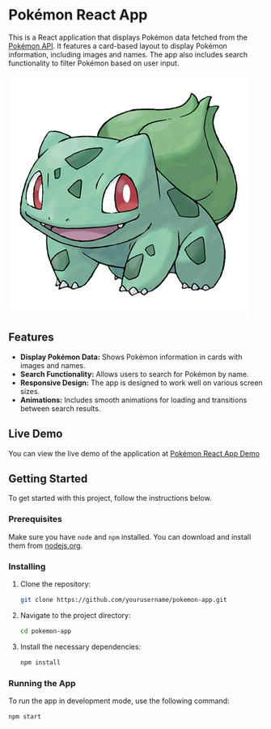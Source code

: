# Pokémon React App

This is a React application that displays Pokémon data fetched from the [Pokémon API](https://pokeapi.co/api/v2/pokemon). It features a card-based layout to display Pokémon information, including images and names. The app also includes search functionality to filter Pokémon based on user input. 

[![Pokémon App](https://raw.githubusercontent.com/PokeAPI/sprites/master/sprites/pokemon/other/official-artwork/1.png)](https://pokemon-assignment-hari.netlify.app/) <!-- Replace with a link to your live demo -->

## Features

- **Display Pokémon Data:** Shows Pokémon information in cards with images and names.
- **Search Functionality:** Allows users to search for Pokémon by name.
- **Responsive Design:** The app is designed to work well on various screen sizes.
- **Animations:** Includes smooth animations for loading and transitions between search results.

## Live Demo

You can view the live demo of the application at [Pokémon React App Demo](https://pokemon-assignment-hari.netlify.app/) <!-- Replace with the actual URL of your live demo -->

## Getting Started

To get started with this project, follow the instructions below.

### Prerequisites

Make sure you have `node` and `npm` installed. You can download and install them from [nodejs.org](https://nodejs.org/).

### Installing

1. Clone the repository:

    ```bash
    git clone https://github.com/yourusername/pokemon-app.git
    ```

2. Navigate to the project directory:

    ```bash
    cd pokemon-app
    ```

3. Install the necessary dependencies:

    ```bash
    npm install
    ```

### Running the App

To run the app in development mode, use the following command:

```bash
npm start
